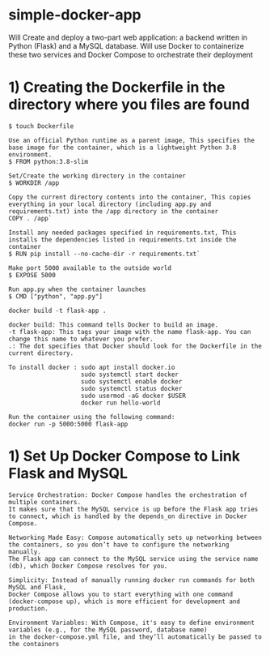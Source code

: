 # simple-docker-app
Will Create and deploy a two-part web application: a backend written in Python (Flask) and a MySQL database. Will use Docker to containerize these two services and Docker Compose to orchestrate their deployment

# 1) Creating the Dockerfile in the directory where you files are found

```
$ touch Dockerfile
```


```
Use an official Python runtime as a parent image, This specifies the base image for the container, which is a lightweight Python 3.8 environment.
$ FROM python:3.8-slim
```


```
Set/Create the working directory in the container
$ WORKDIR /app
```


```
Copy the current directory contents into the container, This copies everything in your local directory (including app.py and requirements.txt) into the /app directory in the container
COPY . /app`
```

```
Install any needed packages specified in requirements.txt, This installs the dependencies listed in requirements.txt inside the container 
$ RUN pip install --no-cache-dir -r requirements.txt`
```

```
Make port 5000 available to the outside world
$ EXPOSE 5000
```

```
Run app.py when the container launches
$ CMD ["python", "app.py"]
```
`docker build -t flask-app .`
```
docker build: This command tells Docker to build an image.
-t flask-app: This tags your image with the name flask-app. You can change this name to whatever you prefer.
.: The dot specifies that Docker should look for the Dockerfile in the current directory.
```


```
To install docker : sudo apt install docker.io
                    sudo systemctl start docker
                    sudo systemctl enable docker
                    sudo systemctl status docker
                    sudo usermod -aG docker $USER
                    docker run hello-world
```
                    
```
Run the container using the following command:
docker run -p 5000:5000 flask-app
```

# 1) Set Up Docker Compose to Link Flask and MySQL
```
Service Orchestration: Docker Compose handles the orchestration of multiple containers.
It makes sure that the MySQL service is up before the Flask app tries to connect, which is handled by the depends_on directive in Docker Compose.

Networking Made Easy: Compose automatically sets up networking between the containers, so you don’t have to configure the networking manually.
The Flask app can connect to the MySQL service using the service name (db), which Docker Compose resolves for you.

Simplicity: Instead of manually running docker run commands for both MySQL and Flask,
Docker Compose allows you to start everything with one command (docker-compose up), which is more efficient for development and production.

Environment Variables: With Compose, it's easy to define environment variables (e.g., for the MySQL password, database name)
in the docker-compose.yml file, and they’ll automatically be passed to the containers
```
